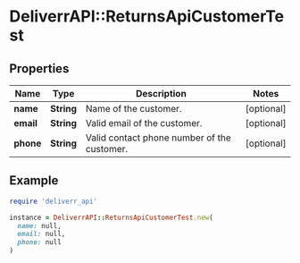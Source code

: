 # DeliverrAPI::ReturnsApiCustomerTest

## Properties

| Name | Type | Description | Notes |
| ---- | ---- | ----------- | ----- |
| **name** | **String** | Name of the customer. | [optional] |
| **email** | **String** | Valid email of the customer. | [optional] |
| **phone** | **String** | Valid contact phone number of the customer. | [optional] |

## Example

```ruby
require 'deliverr_api'

instance = DeliverrAPI::ReturnsApiCustomerTest.new(
  name: null,
  email: null,
  phone: null
)
```

